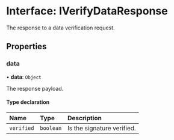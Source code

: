 # Interface: IVerifyDataResponse

The response to a data verification request.

## Properties

### data

• **data**: `Object`

The response payload.

#### Type declaration

| Name       | Type      | Description                |
| :--------- | :-------- | :------------------------- |
| `verified` | `boolean` | Is the signature verified. |
